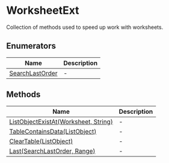 # WorksheetExt

Collection of methods used to speed up work with worksheets.

## Enumerators

|Name|Description|
|-|-|
|[SearchLastOrder](./SearchLastOrder.md)|-|

## Methods

|Name|Description|
|-|-|
|[ListObjectExistAt(Worksheet, String)](./ListObjectExistAt.md)|-|
|[TableContainsData(ListObject)](./TableContainsData.md)|-|
|[ClearTable(ListObject)](./ClearTable.md)|-|
|[Last(SearchLastOrder, Range)](./Last.md)|-|